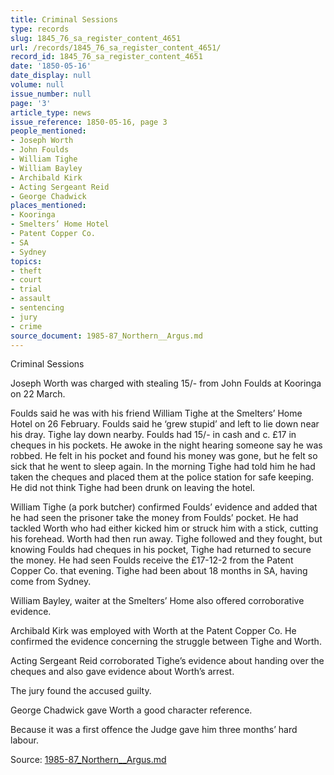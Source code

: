 ```yaml
---
title: Criminal Sessions
type: records
slug: 1845_76_sa_register_content_4651
url: /records/1845_76_sa_register_content_4651/
record_id: 1845_76_sa_register_content_4651
date: '1850-05-16'
date_display: null
volume: null
issue_number: null
page: '3'
article_type: news
issue_reference: 1850-05-16, page 3
people_mentioned:
- Joseph Worth
- John Foulds
- William Tighe
- William Bayley
- Archibald Kirk
- Acting Sergeant Reid
- George Chadwick
places_mentioned:
- Kooringa
- Smelters’ Home Hotel
- Patent Copper Co.
- SA
- Sydney
topics:
- theft
- court
- trial
- assault
- sentencing
- jury
- crime
source_document: 1985-87_Northern__Argus.md
---
```


Criminal Sessions

Joseph Worth was charged with stealing 15/- from John Foulds at Kooringa on 22 March.

Foulds said he was with his friend William Tighe at the Smelters’ Home Hotel on 26 February.  Foulds said he ‘grew stupid’ and left to lie down near his dray.  Tighe lay down nearby.  Foulds had 15/- in cash and c. £17 in cheques in his pockets.  He awoke in the night hearing someone say he was robbed.  He felt in his pocket and found his money was gone, but he felt so sick that he went to sleep again.  In the morning Tighe had told him he had taken the cheques and placed them at the police station for safe keeping.  He did not think Tighe had been drunk on leaving the hotel.

William Tighe (a pork butcher) confirmed Foulds’ evidence and added that he had seen the prisoner take the money from Foulds’ pocket.  He had tackled Worth who had either kicked him or struck him with a stick, cutting his forehead.  Worth had then run away.  Tighe followed and they fought, but knowing Foulds had cheques in his pocket, Tighe had returned to secure the money.  He had seen Foulds receive the £17-12-2 from the Patent Copper Co. that evening.  Tighe had been about 18 months in SA, having come from Sydney.

William Bayley, waiter at the Smelters’ Home also offered corroborative evidence.

Archibald Kirk was employed with Worth at the Patent Copper Co.  He confirmed the evidence concerning the struggle between Tighe and Worth.

Acting Sergeant Reid corroborated Tighe’s evidence about handing over the cheques and also gave evidence about Worth’s arrest.

The jury found the accused guilty.

George Chadwick gave Worth a good character reference.

Because it was a first offence the Judge gave him three months’ hard labour.

Source: [1985-87_Northern__Argus.md](/downloads/markdown/1985-87_Northern__Argus.md)
